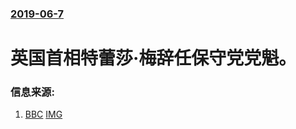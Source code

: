 ### [2019-06-7](/news/2019/06/7/index.md)

##### 
# 英国首相特蕾莎·梅辞任保守党党魁。 




### 信息来源:

1. [BBC](https://www.bbc.com/zhongwen/simp/uk-48395422) [IMG](https://ichef.bbci.co.uk/news/1024/branded_zhongwen/DE93/production/_107297965_maydday.jpg)
